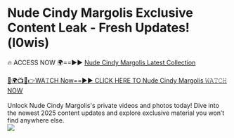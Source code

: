 # Nude Cindy Margolis Exclusive Content Leak - Fresh Updates! (l0wis)

🔥 ACCESS NOW 🌍==►► <a href="https://tinyurl.com/2mz8nhtm" rel="nofollow">Nude Cindy Margolis Latest Collection</a>
<br><br>
[🔴🌍📺📱👉WA𝚃CH Now==►► CLICK HERE TO Nude Cindy Margolis 𝚆𝙰𝚃𝙲𝙷 NOW](https://tinyurl.com/2mz8nhtm)
<br><br>
Unlock Nude Cindy Margolis's private videos and photos today! Dive into the newest 2025 content updates and explore exclusive material you won’t find anywhere else.
<br>
<a href="https://tinyurl.com/2mz8nhtm" rel="nofollow" data-target="animated-image.originalLink"><img src="https://camo.githubusercontent.com/8a4f000d20f83aca3bf7ec5f350d767afa0574a8a352519fd8cfa583a6f93a33/68747470733a2f2f692e696d6775722e636f6d2f644a486b345a712e676966" data-canonical-src="https://i.imgur.com/dJHk4Zq.gif" style="max-width: 100%; display: inline-block;" data-target="animated-image.originalImage"></a>
<br>
